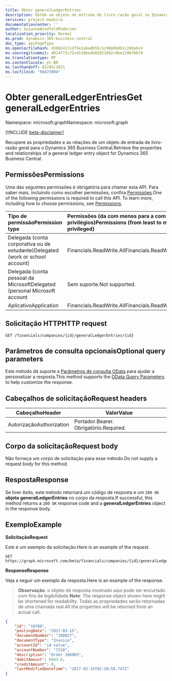 ```yaml
---
title: Obter generalLedgerEntries
description: Obtém um objeto de entrada de livro-razão geral no Dynamics 365 Business Central.
services: project-madeira
documentationcenter: ''
author: SusanneWindfeldPedersen
localization_priority: Normal
ms.prod: dynamics-365-business-central
doc_type: apiPageType
ms.openlocfilehash: d3862417cd75e2a6adb55c1c9660b8b1c2ddabc4
ms.sourcegitcommit: d014f72cf2cd130bedb02651092c0be12967b679
ms.translationtype: MT
ms.contentlocale: pt-BR
ms.lasthandoff: 03/05/2021
ms.locfileid: "50473004"
---
```

# <a name="get-generalledgerentries"></a><span data-ttu-id="48998-103">Obter generalLedgerEntries</span><span class="sxs-lookup"><span data-stu-id="48998-103">Get generalLedgerEntries</span></span>

<span data-ttu-id="48998-104">Namespace: microsoft.graph</span><span class="sxs-lookup"><span data-stu-id="48998-104">Namespace: microsoft.graph</span></span>

[!INCLUDE [beta-disclaimer](../../includes/beta-disclaimer.md)]

<span data-ttu-id="48998-105">Recupere as propriedades e as relações de um objeto de entrada de livro-razão geral para o Dynamics 365 Business Central.</span><span class="sxs-lookup"><span data-stu-id="48998-105">Retrieve the properties and relationships of a general ledger entry object for Dynamics 365 Business Central.</span></span>

## <a name="permissions"></a><span data-ttu-id="48998-106">Permissões</span><span class="sxs-lookup"><span data-stu-id="48998-106">Permissions</span></span>
<span data-ttu-id="48998-p101">Uma das seguintes permissões é obrigatória para chamar esta API. Para saber mais, incluindo como escolher permissões, confira [Permissões](/graph/permissions-reference).</span><span class="sxs-lookup"><span data-stu-id="48998-p101">One of the following permissions is required to call this API. To learn more, including how to choose permissions, see [Permissions](/graph/permissions-reference).</span></span>

|<span data-ttu-id="48998-109">Tipo de permissão</span><span class="sxs-lookup"><span data-stu-id="48998-109">Permission type</span></span> |<span data-ttu-id="48998-110">Permissões (da com menos para a com mais privilégios)</span><span class="sxs-lookup"><span data-stu-id="48998-110">Permissions (from least to most privileged)</span></span>|
|:---------------|:------------------------------------------|
|<span data-ttu-id="48998-111">Delegada (conta corporativa ou de estudante)</span><span class="sxs-lookup"><span data-stu-id="48998-111">Delegated (work or school account)</span></span>|<span data-ttu-id="48998-112">Financials.ReadWrite.All</span><span class="sxs-lookup"><span data-stu-id="48998-112">Financials.ReadWrite.All</span></span> |
|<span data-ttu-id="48998-113">Delegada (conta pessoal da Microsoft</span><span class="sxs-lookup"><span data-stu-id="48998-113">Delegated (personal Microsoft account</span></span>|<span data-ttu-id="48998-114">Sem suporte.</span><span class="sxs-lookup"><span data-stu-id="48998-114">Not supported.</span></span>|
|<span data-ttu-id="48998-115">Aplicativo</span><span class="sxs-lookup"><span data-stu-id="48998-115">Application</span></span>|<span data-ttu-id="48998-116">Financials.ReadWrite.All</span><span class="sxs-lookup"><span data-stu-id="48998-116">Financials.ReadWrite.All</span></span>|


## <a name="http-request"></a><span data-ttu-id="48998-117">Solicitação HTTP</span><span class="sxs-lookup"><span data-stu-id="48998-117">HTTP request</span></span>
```
GET /financials/companies/{id}/generalLedgerEntries/{id}
```

## <a name="optional-query-parameters"></a><span data-ttu-id="48998-118">Parâmetros de consulta opcionais</span><span class="sxs-lookup"><span data-stu-id="48998-118">Optional query parameters</span></span>
<span data-ttu-id="48998-119">Este método dá suporte a [Parâmetros de consulta OData](/graph/query-parameters) para ajudar a personalizar a resposta.</span><span class="sxs-lookup"><span data-stu-id="48998-119">This method supports the [OData Query Parameters](/graph/query-parameters) to help customize the response.</span></span>

## <a name="request-headers"></a><span data-ttu-id="48998-120">Cabeçalhos de solicitação</span><span class="sxs-lookup"><span data-stu-id="48998-120">Request headers</span></span>
|<span data-ttu-id="48998-121">Cabeçalho</span><span class="sxs-lookup"><span data-stu-id="48998-121">Header</span></span>       |<span data-ttu-id="48998-122">Valor</span><span class="sxs-lookup"><span data-stu-id="48998-122">Value</span></span>             |
|-------------|------------------|
|<span data-ttu-id="48998-123">Autorização</span><span class="sxs-lookup"><span data-stu-id="48998-123">Authorization</span></span>|<span data-ttu-id="48998-124">Portador.</span><span class="sxs-lookup"><span data-stu-id="48998-124">Bearer.</span></span> <span data-ttu-id="48998-125">Obrigatório.</span><span class="sxs-lookup"><span data-stu-id="48998-125">Required.</span></span> |

## <a name="request-body"></a><span data-ttu-id="48998-126">Corpo da solicitação</span><span class="sxs-lookup"><span data-stu-id="48998-126">Request body</span></span>
<span data-ttu-id="48998-127">Não forneça um corpo de solicitação para esse método.</span><span class="sxs-lookup"><span data-stu-id="48998-127">Do not supply a request body for this method.</span></span>

## <a name="response"></a><span data-ttu-id="48998-128">Resposta</span><span class="sxs-lookup"><span data-stu-id="48998-128">Response</span></span>
<span data-ttu-id="48998-129">Se tiver êxito, este método retornará um código de resposta e um `200 OK` **objeto generalLedgerEntries** no corpo da resposta.</span><span class="sxs-lookup"><span data-stu-id="48998-129">If successful, this method returns a `200 OK` response code and a **generalLedgerEntries** object in the response body.</span></span>

## <a name="example"></a><span data-ttu-id="48998-130">Exemplo</span><span class="sxs-lookup"><span data-stu-id="48998-130">Example</span></span>

<span data-ttu-id="48998-131">**Solicitação**</span><span class="sxs-lookup"><span data-stu-id="48998-131">**Request**</span></span>

<span data-ttu-id="48998-132">Este é um exemplo da solicitação.</span><span class="sxs-lookup"><span data-stu-id="48998-132">Here is an example of the request.</span></span>
```http
GET https://graph.microsoft.com/beta/financials/companies/{id}/generalLedgerEntries/{id}
```

<span data-ttu-id="48998-133">**Response**</span><span class="sxs-lookup"><span data-stu-id="48998-133">**Response**</span></span>

<span data-ttu-id="48998-134">Veja a seguir um exemplo da resposta.</span><span class="sxs-lookup"><span data-stu-id="48998-134">Here is an example of the response.</span></span> 

> <span data-ttu-id="48998-135">**Observação**: o objeto de resposta mostrado aqui pode ser encurtado com fins de legibilidade.</span><span class="sxs-lookup"><span data-stu-id="48998-135">**Note**: The response object shown here might be shortened for readability.</span></span> <span data-ttu-id="48998-136">Todas as propriedades serão retornadas de uma chamada real.</span><span class="sxs-lookup"><span data-stu-id="48998-136">All the properties will be returned from an actual call.</span></span>

```json
{
    "id": "10700",
    "postingDate": "2017-03-15",
    "documentNumber": "108027",
    "documentType": "Invoice",
    "accountId": "id-value",
    "accountNumber": "7210",
    "description": "Order 106003",
    "debitAmount": 6943.8,
    "creditAmount": 0,
    "lastModifiedDateTime": "2017-03-15T02:20:58.747Z"
}
```



